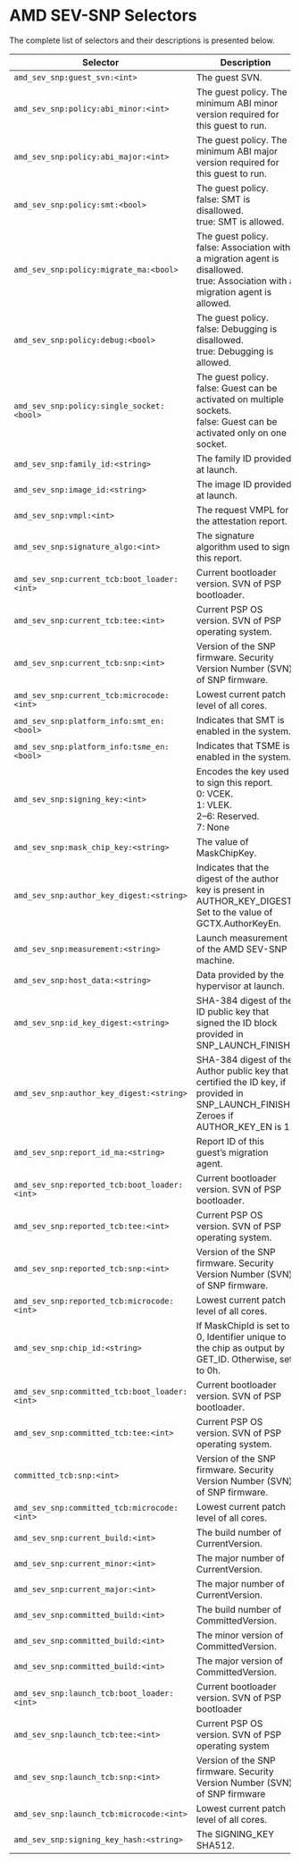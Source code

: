 # AMD SEV-SNP Selectors

The complete list of selectors and their descriptions is presented below.

|Selector                                                           | Description                                                                              |
|-------------------------------------------------------------------|------------------------------------------------------------------------------------------|
| `amd_sev_snp:guest_svn:<int>`                                | The guest SVN.                                                               |
| `amd_sev_snp:policy:abi_minor:<int>`                                | The guest policy. The minimum ABI minor version required for this guest to run.                                                               |
| `amd_sev_snp:policy:abi_major:<int>`                                | The guest policy. The minimum ABI major version required for this guest to run.                                                               |
| `amd_sev_snp:policy:smt:<bool>`                                | The guest policy. <br/> false: SMT is disallowed.<br/> true: SMT is allowed.                                                              |
| `amd_sev_snp:policy:migrate_ma:<bool>`                                | The guest policy. <br/> false: Association with a migration agent is disallowed. <br/> true: Association with a migration agent is allowed. |
| `amd_sev_snp:policy:debug:<bool>`                                | The guest policy. <br/> false: Debugging is disallowed. <br/> true: Debugging is allowed. |
| `amd_sev_snp:policy:single_socket:<bool>`                                | The guest policy. <br/> false: Guest can be activated on multiple sockets. <br/> false: Guest can be activated only on one socket. |
| `amd_sev_snp:family_id:<string>`                                | The family ID provided at launch. |
| `amd_sev_snp:image_id:<string>`                                | The image ID provided at launch. |
| `amd_sev_snp:vmpl:<int>`                                | The request VMPL for the attestation report. |
| `amd_sev_snp:signature_algo:<int>`                                | The signature algorithm used to sign this report. |
| `amd_sev_snp:current_tcb:boot_loader:<int>`                                | Current bootloader version. SVN of PSP bootloader. |
| `amd_sev_snp:current_tcb:tee:<int>`                                | Current PSP OS version. SVN of PSP operating system. |
| `amd_sev_snp:current_tcb:snp:<int>`                                | Version of the SNP firmware. Security Version Number (SVN) of SNP firmware. |
| `amd_sev_snp:current_tcb:microcode:<int>`                             | Lowest current patch level of all cores. |
| `amd_sev_snp:platform_info:smt_en:<bool>`                             | Indicates that SMT is enabled in the system. |
| `amd_sev_snp:platform_info:tsme_en:<bool>`                             | Indicates that TSME is enabled in the system. |
| `amd_sev_snp:signing_key:<int>`                             | Encodes the key used to sign this report. <br/> 0: VCEK. <br/> 1: VLEK. <br/> 2–6: Reserved. <br/> 7: None <br/> |
| `amd_sev_snp:mask_chip_key:<string>`                             | The value of MaskChipKey. |
| `amd_sev_snp:author_key_digest:<string>`                             | Indicates that the digest of the author key is present in AUTHOR_KEY_DIGEST. Set to the value of GCTX.AuthorKeyEn. |
| `amd_sev_snp:measurement:<string>`                                | Launch measurement of the AMD SEV-SNP machine. |
| `amd_sev_snp:host_data:<string>`                                | Data provided by the hypervisor at launch. |
| `amd_sev_snp:id_key_digest:<string>` | SHA-384 digest of the ID public key that signed the ID block provided in SNP_LAUNCH_FINISH. |
| `amd_sev_snp:author_key_digest:<string>` | SHA-384 digest of the Author public key that certified the ID key, if provided in SNP_LAUNCH_FINISH. Zeroes if AUTHOR_KEY_EN is 1. |
| `amd_sev_snp:report_id_ma:<string>` | Report ID of this guest’s migration agent. |
| `amd_sev_snp:reported_tcb:boot_loader:<int>`                                | Current bootloader version. SVN of PSP bootloader. |
| `amd_sev_snp:reported_tcb:tee:<int>`                                | Current PSP OS version. SVN of PSP operating system. |
| `amd_sev_snp:reported_tcb:snp:<int>`                                | Version of the SNP firmware. Security Version Number (SVN) of SNP firmware. |
| `amd_sev_snp:reported_tcb:microcode:<int>`                             | Lowest current patch level of all cores. |
| `amd_sev_snp:chip_id:<string>`                             | If MaskChipId is set to 0, Identifier unique to the chip as output by GET_ID. Otherwise, set to 0h. |
| `amd_sev_snp:committed_tcb:boot_loader:<int>`                                | Current bootloader version. SVN of PSP bootloader. |
| `amd_sev_snp:committed_tcb:tee:<int>`                                | Current PSP OS version. SVN of PSP operating system. |
| `committed_tcb:snp:<int>`                                | Version of the SNP firmware. Security Version Number (SVN) of SNP firmware. |
| `amd_sev_snp:committed_tcb:microcode:<int>`                             | Lowest current patch level of all cores. |
| `amd_sev_snp:current_build:<int>`                             | The build number of CurrentVersion. |
| `amd_sev_snp:current_minor:<int>`                             | The major number of CurrentVersion. |
| `amd_sev_snp:current_major:<int>`                             | The major number of CurrentVersion. |
| `amd_sev_snp:committed_build:<int>`                             | The build number of CommittedVersion. |
| `amd_sev_snp:committed_build:<int>`                             | The minor version of CommittedVersion. |
| `amd_sev_snp:committed_build:<int>`                             | The major version of CommittedVersion. |
| `amd_sev_snp:launch_tcb:boot_loader:<int>`                                | Current bootloader version. SVN of PSP bootloader |
| `amd_sev_snp:launch_tcb:tee:<int>`                                | Current PSP OS version. SVN of PSP operating system |
| `amd_sev_snp:launch_tcb:snp:<int>`                                | Version of the SNP firmware. Security Version Number (SVN) of SNP firmware |
| `amd_sev_snp:launch_tcb:microcode:<int>`                             | Lowest current patch level of all cores. |
| `amd_sev_snp:signing_key_hash:<string>`  | The SIGNING_KEY SHA512. |